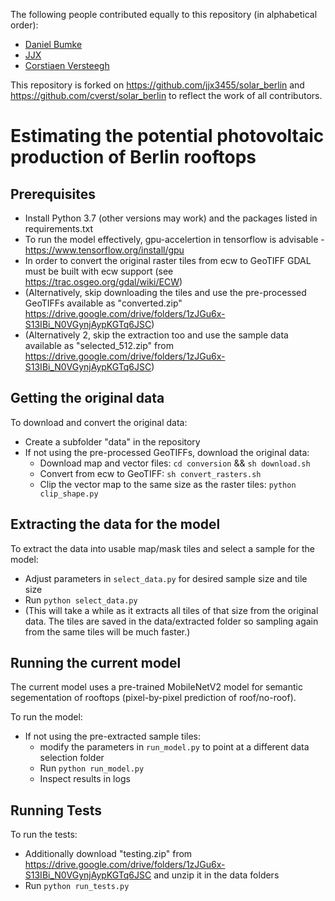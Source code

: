 The following people contributed equally to this repository (in alphabetical order):

* [Daniel Bumke](https://github.com/moreshiny)
* [JJX](https://github.com/jjx3455)
* [Corstiaen Versteegh](https://github.com/cverst)

This repository is forked on https://github.com/jjx3455/solar_berlin and https://github.com/cverst/solar_berlin to reflect the work of all contributors.

# Estimating the potential photovoltaic production of Berlin rooftops

## Prerequisites

- Install Python 3.7 (other versions may work) and the packages listed in requirements.txt
- To run the model effectively, gpu-accelertion in tensorflow is advisable - https://www.tensorflow.org/install/gpu
- In order to convert the original raster tiles from ecw to GeoTIFF GDAL must be built with ecw support (see https://trac.osgeo.org/gdal/wiki/ECW)
- (Alternatively, skip downloading the tiles and use the pre-processed GeoTIFFs available as "converted.zip" https://drive.google.com/drive/folders/1zJGu6x-S13IBi_N0VGynjAypKGTq6JSC)
- (Alternatively 2, skip the extraction too and use the sample data available as "selected_512.zip" from https://drive.google.com/drive/folders/1zJGu6x-S13IBi_N0VGynjAypKGTq6JSC)

## Getting the original data

To download and convert the original data:
- Create a subfolder "data" in the repository
- If not using the pre-processed GeoTIFFs, download the original data:
    - Download map and vector files:
```cd conversion``` && ```sh download.sh```
    - Convert from ecw to GeoTIFF:
```sh convert_rasters.sh```
    - Clip the vector map to the same size as the raster tiles:
```python clip_shape.py```

## Extracting the data for the model

To extract the data into usable map/mask tiles and select a sample for the model:
- Adjust parameters in ```select_data.py``` for desired sample size and tile size
- Run ```python select_data.py```
- (This will take a while as it extracts all tiles of that size from the original
    data. The tiles are saved in the data/extracted folder so sampling again from
    the same tiles will be much faster.)

## Running the current model

The current model uses a pre-trained MobileNetV2 model for semantic segementation
of rooftops (pixel-by-pixel prediction of roof/no-roof).

To run the model:

- If not using the pre-extracted sample tiles:
    - modify the parameters in ```run_model.py``` to point at a different data selection folder
    - Run ```python run_model.py```
    - Inspect results in logs

## Running Tests

To run the tests:
- Additionally download "testing.zip" from https://drive.google.com/drive/folders/1zJGu6x-S13IBi_N0VGynjAypKGTq6JSC and unzip it in the data folders
- Run ```python run_tests.py```
